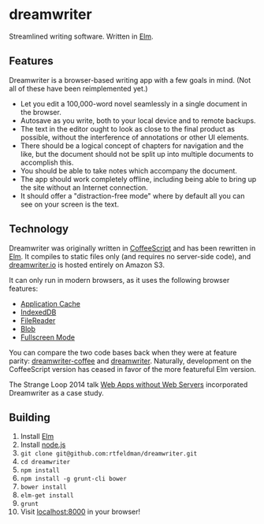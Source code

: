 dreamwriter
===============
Streamlined writing software. Written in [Elm](http://elm-lang.org).

## Features

Dreamwriter is a browser-based writing app with a few goals in mind. (Not all of these have been reimplemented yet.)

* Let you edit a 100,000-word novel seamlessly in a single document in the browser.
* Autosave as you write, both to your local device and to remote backups.
* The text in the editor ought to look as close to the final product as possible, without the interference of annotations or other UI elements.
* There should be a logical concept of chapters for navigation and the like, but the document should not be split up into multiple documents to accomplish this.
* You should be able to take notes which accompany the document.
* The app should work completely offline, including being able to bring up the site without an Internet connection.
* It should offer a "distraction-free mode" where by default all you can see on your screen is the text.

## Technology

Dreamwriter was originally written in [CoffeeScript](http://coffee-script.org) and has been rewritten in [Elm](http://elm-lang.org). It compiles to static files only (and requires no server-side code), and [dreamwriter.io](http://dreamwriter.io) is hosted entirely on Amazon S3.

It can only run in modern browsers, as it uses the following browser features:

* [Application Cache](http://caniuse.com/#feat=offline-apps)
* [IndexedDB](http://caniuse.com/#feat=indexeddb)
* [FileReader](http://caniuse.com/#feat=filereader)
* [Blob](http://caniuse.com/#feat=blobbuilder)
* [Fullscreen Mode](http://caniuse.com/#feat=fullscreen)

You can compare the two code bases back when they were at feature parity: [dreamwriter-coffee](https://github.com/rtfeldman/dreamwriter-coffee/tree/strangeloop) and [dreamwriter](https://github.com/rtfeldman/dreamwriter/tree/strangeloop). Naturally, development on the CoffeeScript version has ceased in favor of the more featureful Elm version.

The Strange Loop 2014 talk [Web Apps without Web Servers](http://www.youtube.com/watch?v=WqV5kqaFRDU) incorporated Dreamwriter as a case study.

## Building

1. Install [Elm](http://elm-lang.org)
2. Install [node.js](http://nodejs.org)
3. `git clone git@github.com:rtfeldman/dreamwriter.git`
4. `cd dreamwriter`
5. `npm install`
6. `npm install -g grunt-cli bower`
7. `bower install`
8. `elm-get install`
9. `grunt`
10. Visit [localhost:8000](http://localhost:8000) in your browser!